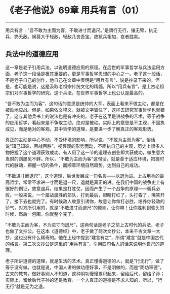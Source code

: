 # 《老子他说》69章 用兵有言（01）

------

用兵有言﹕“吾不敢为主而为客，不敢进寸而退尺。”是谓行无行，攘无臂，执无兵，扔无敌。祸莫大于轻敌，轻敌几丧吾宝。故抗兵相加，哀者胜矣。

## 兵法中的道德应用

这一章是老子引用兵法，以说明道德应用的原理。在后世的军事哲学与兵法运用方面，老子这一段话是极其重要的，更是军事哲学思想的中心之一。老子这一段话，不是老子自己的创作，他自己在文章中表明是“用兵有言”，说是抄录下来的。但是，也可能是说，这是汲取老祖宗传统文化的精髓，所以“用兵有言”，是上古老祖宗们对军事哲学的研究。这个兵法，在世界军事哲学上也公认是最高的。

“吾不敢为主而为客”，这句话的意思是统帅的大军，表面上看来不做主动，都是在被动地应战。但是，如果依文释义，就被文字骗住了，这样去研究军事哲学也就错了，这与其他兵书上的说法也是有冲突的。老子在这里是讲战争的艺术，等于战争的应用哲学，看起来是不争取主动，绝对是被动。实际上的意思是不主观，不固执成见，而是绝对的客观。其中哲学的道理，是要进一步了解真正的客观形势。

真正的主动是中心不动，不受环境的影响，所以说，“不敢为主而为客”。俗话说“知己知彼，百战百胜”，视客观的形势而动，不固执自己的主观，历史上很多人物把握了这个道理获致成功。有人用了这一节的道理去创业即大获成功，做生意大发财的则屡见不鲜。所以，“不敢为主而为客”这句话，就是善于适应环境，把握时代的脉动，把握一切的条件，而顺着环境自然趋势，达到自己的成功。

“不敢进寸而退尺”，这个道理，后世发展成一句名言——以退为进。上古用兵的最高哲学，常常不求进一寸而是退一尺，退就是真正的进。在我们中国的战争史上有很好的例证，故意退兵，结果是打胜仗，因而产生了一个战争的原理——骄兵必败。一般来说，一个屡战屡胜的部队，打到最后，眼睛打红了，头打昏了，嘴笑开了，接下去也就完了。有时候敌人故意引诱你，故意让你每打必胜，培养你轻敌的骄气，对方所引用的，就是“不敢进寸而退尺”的原则。让你嘛！让你胜利到昏头的时候，然后一包围，你就整个完了。

“不敢为主而为客，不为进寸而退尺”，这两句话是老子之前上古时代的兵法，老子也做了文抄公。在这本《道德经》中，老子做了两次文抄公，本来千古文章一大抄，这也没有什么稀奇的。他在上经中提到“建言有之”，所谓“建言”就是中国古代的格言。第二次文抄公是这里的“用兵有言”，引用四句名人的话来说明他自己的道理。

老子所讲道德的道理，就是生活的艺术。真正懂得道德的人，就是“行无行”，做了等于没有做。也就是说，中国人讲的做功德好事，不是明做的，而是“阴功积德”。古来的教育，做好事别人不知道，这种阴功慢慢累积起来，留给后代，留给子孙；实际上，留给后代子孙的还是教育。一个人真正的道德是不求人知的，所以，“行无行”就是无为之道。